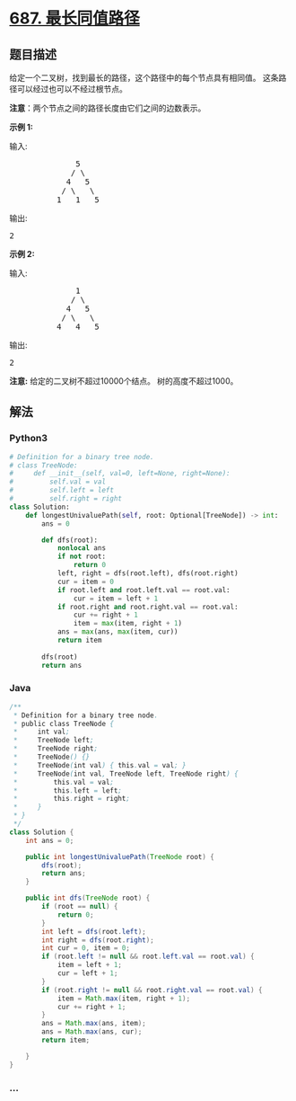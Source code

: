 # [687. 最长同值路径](https://leetcode-cn.com/problems/longest-univalue-path)



## 题目描述

<!-- 这里写题目描述 -->

<p>给定一个二叉树，找到最长的路径，这个路径中的每个节点具有相同值。 这条路径可以经过也可以不经过根节点。</p>

<p><strong>注意</strong>：两个节点之间的路径长度由它们之间的边数表示。</p>

<p><strong>示例 1:</strong></p>

<p>输入:</p>

<pre>
              5
             / \
            4   5
           / \   \
          1   1   5
</pre>

<p>输出:</p>

<pre>
2
</pre>

<p><strong>示例 2:</strong></p>

<p>输入:</p>

<pre>
              1
             / \
            4   5
           / \   \
          4   4   5
</pre>

<p>输出:</p>

<pre>
2
</pre>

<p><strong>注意:</strong> 给定的二叉树不超过10000个结点。&nbsp;树的高度不超过1000。</p>


## 解法

<!-- 这里可写通用的实现逻辑 -->

<!-- tabs:start -->

### **Python3**

<!-- 这里可写当前语言的特殊实现逻辑 -->

```python
# Definition for a binary tree node.
# class TreeNode:
#     def __init__(self, val=0, left=None, right=None):
#         self.val = val
#         self.left = left
#         self.right = right
class Solution:
    def longestUnivaluePath(self, root: Optional[TreeNode]) -> int:
        ans = 0

        def dfs(root):
            nonlocal ans
            if not root:
                return 0
            left, right = dfs(root.left), dfs(root.right)
            cur = item = 0
            if root.left and root.left.val == root.val:
                cur = item = left + 1
            if root.right and root.right.val == root.val:
                cur += right + 1
                item = max(item, right + 1)
            ans = max(ans, max(item, cur))
            return item
        
        dfs(root)
        return ans
```

### **Java**

<!-- 这里可写当前语言的特殊实现逻辑 -->

```java
/**
 * Definition for a binary tree node.
 * public class TreeNode {
 *     int val;
 *     TreeNode left;
 *     TreeNode right;
 *     TreeNode() {}
 *     TreeNode(int val) { this.val = val; }
 *     TreeNode(int val, TreeNode left, TreeNode right) {
 *         this.val = val;
 *         this.left = left;
 *         this.right = right;
 *     }
 * }
 */
class Solution {
    int ans = 0;

    public int longestUnivaluePath(TreeNode root) {
        dfs(root);
        return ans;
    }

    public int dfs(TreeNode root) {
        if (root == null) {
            return 0;
        }
        int left = dfs(root.left);
        int right = dfs(root.right);
        int cur = 0, item = 0;
        if (root.left != null && root.left.val == root.val) {
            item = left + 1;
            cur = left + 1;
        }
        if (root.right != null && root.right.val == root.val) {
            item = Math.max(item, right + 1);
            cur += right + 1;
        }
        ans = Math.max(ans, item);
        ans = Math.max(ans, cur);
        return item;

    }
}
```

### **...**

```

```

<!-- tabs:end -->
